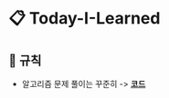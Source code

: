 # 📋 Today-I-Learned

## :pencil: 규칙
- 알고리즘 문제 풀이는 꾸준히 -> **[코드](https://github.com/kseungwoo/algorithm-problem-solving)**
